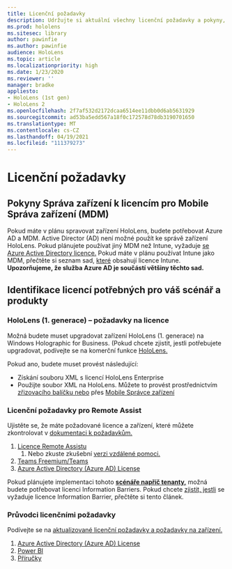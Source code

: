 ```yaml
---
title: Licenční požadavky
description: Udržujte si aktuální všechny licenční požadavky a pokyny, které potřebujete pro správu mobilních zařízení, HoloLens a Remote Assist.
ms.prod: hololens
ms.sitesec: library
author: pawinfie
ms.author: pawinfie
audience: HoloLens
ms.topic: article
ms.localizationpriority: high
ms.date: 1/23/2020
ms.reviewer: ''
manager: bradke
appliesto:
- HoloLens (1st gen)
- HoloLens 2
ms.openlocfilehash: 2f7af532d2172dcaa6514ee11dbb0d6ab5631929
ms.sourcegitcommit: ad53ba5edd567a18f0c172578d78db3190701650
ms.translationtype: MT
ms.contentlocale: cs-CZ
ms.lasthandoff: 04/19/2021
ms.locfileid: "111379273"
---
```

# <a name="license-requirements"></a>Licenční požadavky

## <a name="mobile-device-management-mdm-licenses-guidance"></a>Pokyny Správa zařízení k licencím pro Mobile Správa zařízení (MDM)

Pokud máte v plánu spravovat zařízení HoloLens, budete potřebovat Azure AD a MDM. Active Director (AD) není možné použít ke správě zařízení HoloLens.
Pokud plánujete používat jiný MDM než Intune, vyžaduje [se Azure Active Directory licence.](https://docs.microsoft.com/azure/active-directory/fundamentals/active-directory-whatis)
Pokud máte v plánu používat Intune jako MDM, přečtěte si seznam sad, [které](https://docs.microsoft.com/intune/fundamentals/licenses) obsahují licence Intune. **Upozorňujeme, že služba Azure AD je součástí většiny těchto sad.**

## <a name="identify-the-licenses-needed-for-your-scenario-and-products"></a>Identifikace licencí potřebných pro váš scénář a produkty

### <a name="hololens-1st-gen-licenses-requirements"></a>HoloLens (1. generace) – požadavky na licence

Možná budete muset upgradovat zařízení HoloLens (1. generace) na Windows Holographic for Business. (Pokud chcete zjistit, jestli potřebujete upgradovat, podívejte se na komerční funkce [HoloLens.](holoLens-commercial-features.md#feature-comparison-between-editions)

 Pokud ano, budete muset provést následující:

- Získání souboru XML s licencí HoloLens Enterprise
- Použijte soubor XML na HoloLens. Můžete to provést prostřednictvím [zřizovacího balíčku nebo](hololens-provisioning.md) přes [Mobile Správce zařízení](https://docs.microsoft.com/intune/configuration/holographic-upgrade)

### <a name="remote-assist-license-requirements"></a>Licenční požadavky pro Remote Assist

Ujistěte se, že máte požadované licence a zařízení, které můžete zkontrolovat v [dokumentaci k požadavkům.](https://docs.microsoft.com/dynamics365/mixed-reality/remote-assist/requirements)

1. [Licence Remote Assistu](https://docs.microsoft.com/dynamics365/mixed-reality/remote-assist/buy-and-deploy-remote-assist)
    1. Nebo zkuste zkušební [verzi vzdálené pomoci.](https://docs.microsoft.com/dynamics365/mixed-reality/remote-assist/try-remote-assist)
1. [Teams Freemium/Teams](https://products.office.com/microsoft-teams/free)
1. [Azure Active Directory (Azure AD) License](https://docs.microsoft.com/azure/active-directory/fundamentals/active-directory-whatis)

Pokud plánujete implementaci tohoto **[scénáře napříč tenanty,](https://docs.microsoft.com/dynamics365/mixed-reality/remote-assist/cross-tenant-overview#scenario-2-leasing-services-to-other-tenants)** možná budete potřebovat licenci Information Barriers. Pokud chcete [zjistit, jestli](https://docs.microsoft.com/dynamics365/mixed-reality/remote-assist/cross-tenant-licensing-implementation#step-1-determine-if-information-barriers-are-necessary) se vyžaduje licence Information Barrier, přečtěte si tento článek.

### <a name="guides-license-requirements"></a>Průvodci licenčními požadavky

Podívejte se na [aktualizované licenční požadavky a požadavky na zařízení.](https://docs.microsoft.com/dynamics365/mixed-reality/guides/requirements)

1. [Azure Active Directory (Azure AD) License](https://docs.microsoft.com/azure/active-directory/fundamentals/active-directory-whatis)
1. [Power BI](https://powerbi.microsoft.com/desktop/)
1. [Příručky](https://docs.microsoft.com/dynamics365/mixed-reality/guides/setup)
